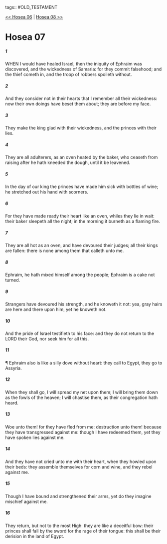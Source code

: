 tags:: #OLD_TESTAMENT

[<< Hosea 06](OLD_TESTAMENT/28_Hosea/Hosea_06.md) | [Hosea 08 >>](OLD_TESTAMENT/28_Hosea/Hosea_08.md)

# Hosea 07

##### 1

WHEN I would have healed Israel, then the iniquity of Ephraim was discovered, and the wickedness of Samaria: for they commit falsehood; and the thief cometh in, and the troop of robbers spoileth without.

##### 2

And they consider not in their hearts that I remember all their wickedness: now their own doings have beset them about; they are before my face.

##### 3

They make the king glad with their wickedness, and the princes with their lies.

##### 4

They are all adulterers, as an oven heated by the baker, who ceaseth from raising after he hath kneeded the dough, until it be leavened.

##### 5

In the day of our king the princes have made him sick with bottles of wine; he stretched out his hand with scorners.

##### 6

For they have made ready their heart like an oven, whiles they lie in wait: their baker sleepeth all the night; in the morning it burneth as a flaming fire.

##### 7

They are all hot as an oven, and have devoured their judges; all their kings are fallen: there is none among them that calleth unto me.

##### 8

Ephraim, he hath mixed himself among the people; Ephraim is a cake not turned.

##### 9

Strangers have devoured his strength, and he knoweth it not: yea, gray hairs are here and there upon him, yet he knoweth not.

##### 10

And the pride of Israel testifieth to his face: and they do not return to the LORD their God, nor seek him for all this.

##### 11

¶ Ephraim also is like a silly dove without heart: they call to Egypt, they go to Assyria.

##### 12

When they shall go, I will spread my net upon them; I will bring them down as the fowls of the heaven; I will chastise them, as their congregation hath heard.

##### 13

Woe unto them! for they have fled from me: destruction unto them! because they have transgressed against me: though I have redeemed them, yet they have spoken lies against me.

##### 14

And they have not cried unto me with their heart, when they howled upon their beds: they assemble themselves for corn and wine, and they rebel against me.

##### 15

Though I have bound and strengthened their arms, yet do they imagine mischief against me.

##### 16

They return, but not to the most High: they are like a deceitful bow: their princes shall fall by the sword for the rage of their tongue: this shall be their derision in the land of Egypt.
